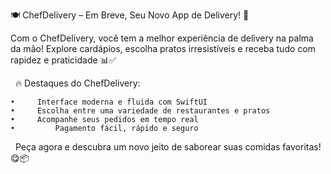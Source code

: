 🍽️ ChefDelivery – Em Breve, Seu Novo App de Delivery! 🚀


Com o ChefDelivery, você tem a melhor experiência de delivery na palma da mão! Explore cardápios, escolha pratos irresistíveis e receba tudo com rapidez e praticidade 📊✅


  🔥 Destaques do ChefDelivery: 



    •	  Interface moderna e fluida com SwiftUI
    •	  Escolha entre uma variedade de restaurantes e pratos
    •	  Acompanhe seus pedidos em tempo real
    •         Pagamento fácil, rápido e seguro



  Peça agora e descubra um novo jeito de saborear suas comidas favoritas! 😋📦
